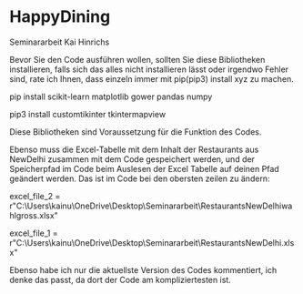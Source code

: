 # HappyDining
Seminararbeit Kai Hinrichs

Bevor Sie den Code ausführen wollen, sollten Sie diese Bibliotheken installieren, falls sich das alles nicht installieren lässt oder irgendwo Fehler sind, rate ich Ihnen, dass einzeln immer mit pip(pip3) install xyz zu machen.

pip install scikit-learn matplotlib gower pandas numpy

pip3 install customtikinter tkintermapview

Diese Bibliotheken sind Voraussetzung für die Funktion des Codes.

Ebenso muss die Excel-Tabelle mit dem Inhalt der Restaurants aus NewDelhi zusammen mit dem Code gespeichert werden, und der Speicherpfad im Code beim Auslesen der Excel Tabelle auf deinen Pfad geändert werden.
Das ist im Code bei den obersten zeilen zu ändern: 

excel_file_2 = r"C:\Users\kainu\OneDrive\Desktop\Seminararbeit\RestaurantsNewDelhiwahlgross.xlsx"

excel_file_1 = r"C:\Users\kainu\OneDrive\Desktop\Seminararbeit\RestaurantsNewDelhi.xlsx"

Ebenso habe ich nur die aktuellste Version des Codes kommentiert, ich denke das passt, da dort der Code am kompliziertesten ist. 


